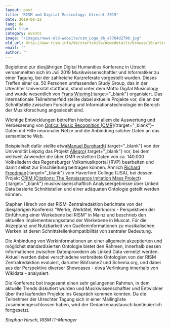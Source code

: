 ```yaml
---
layout: post
title: 'RISM und Digital Musicology: Utrecht 2019'
date: 2019-08-22
lang: de
post: true
category: events
image: "/images/news-old-website/csm_Logo_06_a7764d2790.jpg"
old_url: http://www.rism.info/de/startseite/newsdetails/browse/10/article/64/rism-and-digital-musicology-utrecht-2019.html
email: ''
author: ''
---
```


Begleitend zur diesjährigen Digital Humanities Konferenz in Utrecht versammelten sich im Juli 2019 Musikwissenschaftler und Informatiker zu einer Tagung, bei der zahlreiche Kurzreferate vorgestellt wurden. Dieses Treffen einer ca. 50 Personen umfassenden Study Group, das in der Utrechter Universität stattfand, stand unter dem Motto Digital Musicology und wurde wesentlich von [Frans Wiering](https://www.uu.nl/medewerkers/FWiering){:target="_blank"} organisiert. Das internationale Teilnehmerfeld stellte dabei aktuelle Projekte vor, die an der Schnittstelle zwischen Forschung und Informationstechnologie im Bereich der Musikforschung angesiedelt sind.

Wichtige Entwicklungen betreffen hierbei vor allem die Auswertung und Verbesserung von [Optical Music Recognition (OMR)](https://en.wikipedia.org/wiki/Optical_music_recognition){:target="_blank"}-Daten mit Hilfe neuronaler Netze und die Anbindung solcher Daten an das semantische Web.

Beispielhaft dafür stellte etwa[Manuel Burghardt](https://ch.uni-leipzig.de/burghardt/){:target="_blank"} von der Universität Leipzig das Projekt [Allegro](https://dhregensburg.wordpress.com/2017/11/02/vortrag-more-than-words-computergestuetzte-erschliessungsstrategien-und-analyseansaetze-fuer-handschriftliche-liedblaetter/){:target="_blank"} vor, bei dem weltweit Anwender die über OMR erstellten Daten von ca. 140.000 Volksliedern des Regensburger Volksmusikportal (RVP) bearbeiten und damit selbst zur Erschließung beitragen können. Ähnlich [Richard Freedman](https://www.haverford.edu/users/rfreedma){:target="_blank"} vom Haverford College (USA), bei dessen Projekt [CRIM (Citations: The Renaissance Imitation Mass Project)](https://crimproject.org/){:target="_blank"} musikwissenschaftlich Analyseergebnisse über Linked Data basierte Schnittstellen und einer adäquaten Ontologie geteilt werden können.

Stephan Hirsch von der RISM-Zentralredaktion berichtete von der diesjährigen Konferenz “Werke, Werktitel, Werknorm - Perspektiven der Einführung einer Werkebene bei RISM” in Mainz und beschrieb den aktuellen Implementierungsstand der Werkebene in Muscat. Für die Akzeptanz und Nutzbarkeit von Quelleninformationen zu musikalischen Werken ist deren Schnittstellenkompatibilität von zentraler Bedeutung.

Die Anbindung von Werkinformationen an einer allgemein akzeptierten und möglichst standardisierten Ontologie bietet den Rahmen, innerhalb dessen Informationen zwischen Datenprovidern als Linked Data vernetzt werden. Aktuell werden dabei verschiedene verbreitete Ontologien von der RISM Zentralredaktion evaluiert, darunter Bibframe2 und Schema.org, und dabei aus der Perspektive diverser Showcases - etwa Verlinkung innerhalb von Wikidata - analysiert.

Die Konferenz bot insgesamt einen sehr gelungenen Rahmen, in dem aktuelle Trends diskutiert wurden und Musikwissenschaftler und Entwickler über ihre laufenden Projekte ins Gespräch kommen konnten. Da die Teilnehmer der Utrechter Tagung sich in einer Mailingliste zusammengeschlossen haben, wird der Gedankenaustausch kontinuierlich fortgesetzt.

_Stephan Hirsch, RISM IT-Manager_
